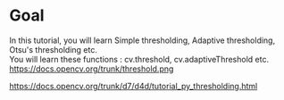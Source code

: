 # Goal     
In this tutorial, you will learn Simple thresholding, Adaptive thresholding, Otsu's thresholding etc.    
You will learn these functions : cv.threshold, cv.adaptiveThreshold etc.  
https://docs.opencv.org/trunk/threshold.png

https://docs.opencv.org/trunk/d7/d4d/tutorial_py_thresholding.html   
